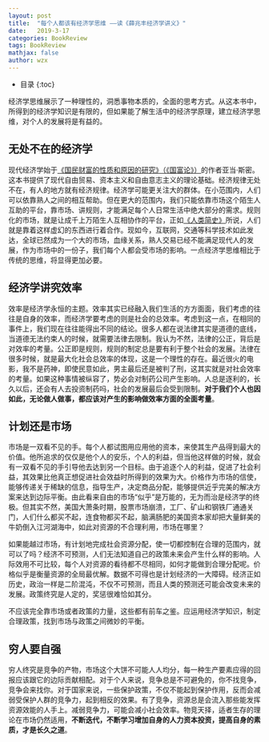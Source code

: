 ```yaml
---
layout: post
title:  "每个人都该有经济学思维 ——读《薛兆丰经济学讲义》"
date:   2019-3-17
categories: BookReview
tags: BookReview
mathjax: false
author: wzx
---
```


- 目录
{:toc}

经济学思维展示了一种理性的，洞悉事物本质的，全面的思考方式。从这本书中，所得到的经济学知识是有限的，但如果能了解生活中的经济学原理，建立经济学思维，对个人的发展将是有益的。




## 无处不在的经济学
现代经济学始于[《国民财富的性质和原因的研究》（《国富论》）](https://book.douban.com/subject/1816714/)的作者亚当·斯密。这本书提供了现代自由贸易、资本主义和自由意志主义的理论基础。经济规律无处不在，有人的地方就有经济规律。经济学可能更关注大的群体。在小范围内，人们可以依靠熟人之间的相互帮助。但在更大的范围内，我们只能依靠市场这个陌生人互助的平台，靠市场、讲规则，才能满足每个人日常生活中绝大部分的需求。规则化的市场，就是让成千上万陌生人互相协作的平台，正如[《人类简史》](https://book.douban.com/subject/25985021/)所说，人们就是靠着这样虚幻的东西进行着合作。现如今，互联网，交通等科学技术如此发达，全球已然成为一个大的市场，血缘关系，熟人交易已经不能满足现代人的发展，作为市场中的一份子，我们每个人都会受市场的影响。一点经济学思维相比于传统的思维，将显得更加必要。


## 经济学讲究效率
效率是经济学永恒的主题。效率其实已经融入我们生活的方方面面，我们考虑的往往是自身的效率，而经济学要考虑的则是社会的总效率。考虑到这一点，在相同的事件上，我们现在往往能得出不同的结论。很多人都在说法律其实是道德的底线，当道德无法约束人的时候，就需要法律去限制。我认为不然，法律的公正，背后是对效率的考量。公正即是规则，规则的制定总是要有利于整个社会的发展。法律在很多时候，就是最大化社会总效率的体现，这是一个理性的存在。最近很火的电影，我不是药神，即使民意如此，男主最后还是被判了刑，这其实就是对社会效率的考量。如果这种事情被纵容了，势必会对制药公司产生影响。人总是逐利的，长久以后，还会有人去投资制药吗，社会的发展最后会受到限制。**对于我们个人也因如此，无论做人做事，都应该对产生的影响做效率方面的全面考量**。

## 计划还是市场
市场是一双看不见的手。每个人都试图用应用他的资本，来使其生产品得到最大的价值。他所追求的仅仅是他个人的安乐，个人的利益，但当他这样做的时候，就会有一双看不见的手引导他去达到另一个目标。由于追逐个人的利益，促进了社会利益，其效果比他真正想促进社会效益时所得到的效果为大。价格作为市场的信使，能够传递关于稀缺的信息，指导生产，决定商品分配，能够提供近乎完美的解决方案来达到边际平衡。由此看来自由的市场“似乎”是万能的，无为而治是经济学的终极。但其实不然，美国大萧条时期，股票市场崩溃，工厂、矿山和钢铁厂通通关门，人们什么都买不起，连食物都买不起，脑满肠肥的美国资本家却把大量鲜美的牛奶倒入江河湖海中，如此对资源的不合理利用，市场在哪里？

如果能越过市场，有计划地完成社会资源分配，使一切都控制在合理的范围内，就可以了吗？经济不可预测，人们无法知道自己的政策未来会产生什么样的影响。人际效用不可比较，每个人对资源的看待都不尽相同，如何才能做到合理分配呢。价格似乎是衡量资源的全局最优解。数据不可得也是计划经济的一大障碍。经济正如历史，政治一样是二阶混沌，不仅不可预测，而且人类的预测还可能会改变未来的发展。政策终究是人定的，奖惩很难恰如其分。

不应该完全靠市场或者政策的力量，这些都有前车之鉴。应运用经济学知识，制定合理政策，找到市场与政策之间微妙的平衡。

## 穷人要自强
穷人终究是竞争的产物，市场这个大饼不可能人人均分，每一种生产要素应得的回报应该跟它的边际贡献相配。对于个人来说，竞争总是不可避免的，你不找竞争，竞争会来找你。对于国家来说，一些保护政策，不仅不能起到保护作用，反而会减弱受保护人群的竞争力，起到相反的效果。有了竞争，资源总是会流入那些能发挥资源效能的人手上。减弱竞争力，可能会减小社会效率。物竞天择，适者生存的理论在市场仍然适用，**不断迭代，不断学习增加自身的人力资本投资，提高自身的素质，才是长久之道**。
